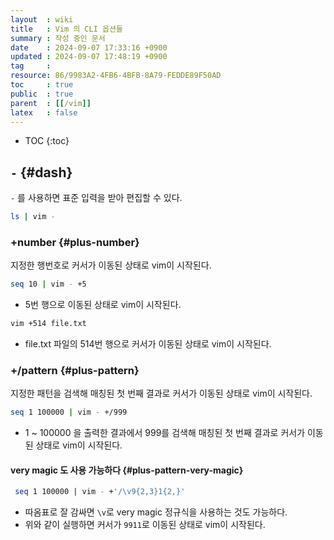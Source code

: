 ```yaml
---
layout  : wiki
title   : Vim 의 CLI 옵션들
summary : 작성 중인 문서
date    : 2024-09-07 17:33:16 +0900
updated : 2024-09-07 17:48:19 +0900
tag     : 
resource: 86/9983A2-4FB6-4BFB-8A79-FEDDE89F50AD
toc     : true
public  : true
parent  : [[/vim]]
latex   : false
---
```

* TOC
{:toc}

## `-` {#dash}

`-` 를 사용하면 표준 입력을 받아 편집할 수 있다.

```bash
ls | vim -
```

### +number {#plus-number}

지정한 행번호로 커서가 이동된 상태로 vim이 시작된다.

```bash
seq 10 | vim - +5
```

- 5번 행으로 이동된 상태로 vim이 시작된다.

```bash
vim +514 file.txt
```

- file.txt 파일의 514번 행으로 커서가 이동된 상태로 vim이 시작된다.


### +/pattern {#plus-pattern}

지정한 패턴을 검색해 매칭된 첫 번째 결과로 커서가 이동된 상태로 vim이 시작된다.

```bash
seq 1 100000 | vim - +/999
```

- 1 ~ 100000 을 출력한 결과에서 999를 검색해 매칭된 첫 번째 결과로 커서가 이동된 상태로 vim이 시작된다.

#### very magic 도 사용 가능하다 {#plus-pattern-very-magic}

```bash
 seq 1 100000 | vim - +'/\v9{2,3}1{2,}'
```

- 따옴표로 잘 감싸면 `\v`로 very magic 정규식을 사용하는 것도 가능하다.
- 위와 같이 실행하면 커서가 `9911`로 이동된 상태로 vim이 시작된다.

